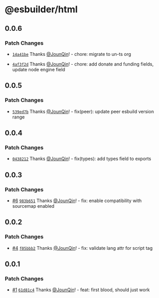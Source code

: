 # @esbuilder/html

## 0.0.6

### Patch Changes

- [`14a41be`](https://github.com/un-ts/esbuilder/commit/14a41bea9a7984e553a4039849557215bcd4ca08) Thanks [@JounQin](https://github.com/JounQin)! - chore: migrate to un-ts org

- [`4af3f2d`](https://github.com/un-ts/esbuilder/commit/4af3f2d2c9974fddc71eeb404c51d796f2bb8dec) Thanks [@JounQin](https://github.com/JounQin)! - chore: add donate and funding fields, update node engine field

## 0.0.5

### Patch Changes

- [`539ed7b`](https://github.com/rx-ts/esbuilder/commit/539ed7b9961cb454a1f2f0d06f50d84c02fa7346) Thanks [@JounQin](https://github.com/JounQin)! - fix(peer): update peer esbuild version range

## 0.0.4

### Patch Changes

- [`0438212`](https://github.com/rx-ts/esbuilder/commit/04382129496eaa3906e3435513ec4c4b35fc0134) Thanks [@JounQin](https://github.com/JounQin)! - fix(types): add types field to exports

## 0.0.3

### Patch Changes

- [#6](https://github.com/rx-ts/esbuilder/pull/6) [`983b651`](https://github.com/rx-ts/esbuilder/commit/983b651c9507bf935c4ca320183a6db03c0e6e5f) Thanks [@JounQin](https://github.com/JounQin)! - fix: enable compatibility with sourcemap enabled

## 0.0.2

### Patch Changes

- [#4](https://github.com/rx-ts/esbuilder/pull/4) [`f05bbb2`](https://github.com/rx-ts/esbuilder/commit/f05bbb2d77ad6fcdd13394ea6022bb9fa79d7c49) Thanks [@JounQin](https://github.com/JounQin)! - fix: validate lang attr for script tag

## 0.0.1

### Patch Changes

- [#1](https://github.com/rx-ts/esbuilder/pull/1) [`61d81c4`](https://github.com/rx-ts/esbuilder/commit/61d81c4b7aab18ca384817db668b671a05968fd9) Thanks [@JounQin](https://github.com/JounQin)! - feat: first blood, should just work
